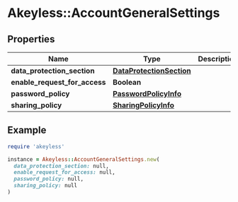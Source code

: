 # Akeyless::AccountGeneralSettings

## Properties

| Name | Type | Description | Notes |
| ---- | ---- | ----------- | ----- |
| **data_protection_section** | [**DataProtectionSection**](DataProtectionSection.md) |  | [optional] |
| **enable_request_for_access** | **Boolean** |  | [optional] |
| **password_policy** | [**PasswordPolicyInfo**](PasswordPolicyInfo.md) |  | [optional] |
| **sharing_policy** | [**SharingPolicyInfo**](SharingPolicyInfo.md) |  | [optional] |

## Example

```ruby
require 'akeyless'

instance = Akeyless::AccountGeneralSettings.new(
  data_protection_section: null,
  enable_request_for_access: null,
  password_policy: null,
  sharing_policy: null
)
```

